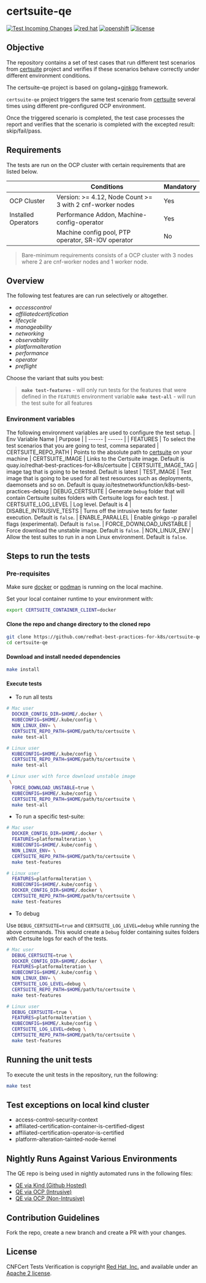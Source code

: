 <!-- markdownlint-disable line-length no-bare-urls -->
# certsuite-qe

[![Test Incoming Changes](https://github.com/redhat-best-practices-for-k8s/certsuite-qe/actions/workflows/pre-main.yml/badge.svg)](https://github.com/redhat-best-practices-for-k8s/certsuite-qe/actions/workflows/pre-main.yml)
[![red hat](https://img.shields.io/badge/red%20hat---?color=gray&logo=redhat&logoColor=red&style=flat)](https://www.redhat.com) [![openshift](https://img.shields.io/badge/openshift---?color=gray&logo=redhatopenshift&logoColor=red&style=flat)](https://www.redhat.com/en/technologies/cloud-computing/openshift)
[![license](https://img.shields.io/github/license/redhat-best-practices-for-k8s/certsuite-qe?color=blue&labelColor=gray&logo=apache&logoColor=lightgray&style=flat)](https://github.com/redhat-best-practices-for-k8s/certsuite-partner/blob/master/LICENSE)

## Objective

The repository contains a set of test cases that run different test scenarios from [certsuite](https://github.com/redhat-best-practices-for-k8s/certsuite) project and verifies if these scenarios behave correctly under different environment conditions.

The certsuite-qe project is based on golang+[ginkgo](https://onsi.github.io/ginkgo) framework.

`certsuite-qe` project triggers the same test scenario from
[certsuite](https://github.com/redhat-best-practices-for-k8s/certsuite)
several times using different pre-configured OCP environment.

Once the triggered scenario is completed, the test case processes the report and verifies that the scenario is completed with the excepted result: skip/fail/pass.

## Requirements

The tests are run on the OCP cluster with certain requirements that are listed below.

|  | Conditions | Mandatory |
| ------ | ------ | ------ |
| OCP Cluster | Version: >= 4.12, Node Count >= 3 with 2 cnf-worker nodes | Yes
| Installed Operators | Performance Addon, Machine-config-operator | Yes
|  | Machine config pool, PTP operator, SR-IOV operator| No

> Bare-minimum requirements consists of a OCP cluster with 3 nodes where 2 are cnf-worker nodes and 1 worker node.

## Overview

The following test features are can run selectively or altogether.

* *accesscontrol*
* *affiliatedcertification*
* *lifecycle*
* *manageability*
* *networking*
* *observability*
* *platformalteration*
* *performance*
* *operator*
* *preflight*

Choose the variant that suits you best:

> **`make test-features`** - will only run tests for the features that were defined in the `FEATURES` environment variable
> **`make test-all`** - will run the test suite for all features

### Environment variables

The following environment variables are used to configure the test setup.
| Env Variable Name | Purpose |
| ------ | ------ |
| FEATURES | To select the test scenarios that you are going to test, comma separated
| CERTSUITE_REPO_PATH | Points to the absolute path to  [certsuite](https://github.com/redhat-best-practices-for-k8s/certsuite) on your machine
| CERTSUITE_IMAGE | Links to the Certsuite image. Default is quay.io/redhat-best-practices-for-k8s/certsuite
| CERTSUITE_IMAGE_TAG | image tag that is going to be tested. Default is latest
| TEST_IMAGE | Test image that is going to be used for all test resources such as deployments, daemonsets and so on. Default is quay.io/testnetworkfunction/k8s-best-practices-debug
| DEBUG_CERTSUITE | Generate `Debug` folder that will contain Certsuite suites folders with Certsuite logs for each test.
| CERTSUITE_LOG_LEVEL | Log level. Default is 4
| DISABLE_INTRUSIVE_TESTS | Turns off the intrusive tests for faster execution. Default is `false`.
| ENABLE_PARALLEL | Enable ginkgo -p parallel flags (experimental). Default is `false`.
| FORCE_DOWNLOAD_UNSTABLE | Force download the unstable image. Default is `false`.
| NON_LINUX_ENV | Allow the test suites to run in a non Linux environment. Default is `false`.

## Steps to run the tests

### Pre-requisites

Make sure [docker](https://www.docker.com/) or [podman](https://podman.io/) is running on the local machine.

Set your local container runtime to your environment with:

```sh
export CERTSUITE_CONTAINER_CLIENT=docker
```

#### Clone the repo and change directory to the cloned repo

```sh
git clone https://github.com/redhat-best-practices-for-k8s/certsuite-qe.git
cd certsuite-qe
```

#### Download and install needed dependencies

```sh
make install
```

#### Execute tests

* To run all tests

```sh
# Mac user
  DOCKER_CONFIG_DIR=$HOME/.docker \
  KUBECONFIG=$HOME/.kube/config \
  NON_LINUX_ENV= \
  CERTSUITE_REPO_PATH=$HOME/path/to/certsuite \
  make test-all
```

```sh
# Linux user
  KUBECONFIG=$HOME/.kube/config \
  CERTSUITE_REPO_PATH=$HOME/path/to/certsuite \
  make test-all
```

```sh
# Linux user with force download unstable image
 \
  FORCE_DOWNLOAD_UNSTABLE=true \
  KUBECONFIG=$HOME/.kube/config \
  CERTSUITE_REPO_PATH=$HOME/path/to/certsuite \
  make test-all
```

* To run a specific test-suite:

```sh
# Mac user
  DOCKER_CONFIG_DIR=$HOME/.docker \
  FEATURES=platformalteration \
  KUBECONFIG=$HOME/.kube/config \
  NON_LINUX_ENV= \
  CERTSUITE_REPO_PATH=$HOME/path/to/certsuite \
  make test-features
```

```sh
# Linux user
  FEATURES=platformalteration \
  KUBECONFIG=$HOME/.kube/config \
  DOCKER_CONFIG_DIR=$HOME/.docker \
  CERTSUITE_REPO_PATH=$HOME/path/to/certsuite \
  make test-features
```

* To debug

Use `DEBUG_CERTSUITE=true` and `CERTSUITE_LOG_LEVEL=debug` while running the above commands.
This would create a `Debug` folder containing suites folders with Certsuite logs for each of the tests.

```sh
# Mac user
  DEBUG_CERTSUITE=true \
  DOCKER_CONFIG_DIR=$HOME/.docker \
  FEATURES=platformalteration \
  KUBECONFIG=$HOME/.kube/config \
  NON_LINUX_ENV= \
  CERTSUITE_LOG_LEVEL=debug \
  CERTSUITE_REPO_PATH=$HOME/path/to/certsuite \
  make test-features
```

```sh
# Linux user
  DEBUG_CERTSUITE=true \
  FEATURES=platformalteration \
  KUBECONFIG=$HOME/.kube/config \
  CERTSUITE_LOG_LEVEL=debug \
  CERTSUITE_REPO_PATH=$HOME/path/to/certsuite \
  make test-features
```

## Running the unit tests

To execute the unit tests in the repository, run the following:

```sh
make test
```

## Test exceptions on local kind cluster

* access-control-security-context
* affiliated-certification-container-is-certified-digest
* affiliated-certification-operator-is-certified
* platform-alteration-tainted-node-kernel

## Nightly Runs Against Various Environments

The QE repo is being used in nightly automated runs in the following files:

* [QE via Kind (Github Hosted)](https://github.com/redhat-best-practices-for-k8s/certsuite/blob/main/.github/workflows/qe-hosted.yml)
* [QE via OCP (Intrusive)](https://github.com/redhat-best-practices-for-k8s/certsuite/blob/main/.github/workflows/qe-ocp-intrusive.yaml)
* [QE via OCP (Non-Intrusive)](https://github.com/redhat-best-practices-for-k8s/certsuite/blob/main/.github/workflows/qe-ocp.yaml)

## Contribution Guidelines

Fork the repo, create a new branch and create a PR with your changes.

## License

CNFCert Tests Verification is copyright [Red Hat, Inc.](https://www.redhat.com) and available
under an
[Apache 2 license](https://github.com/redhat-best-practices-for-k8s/certsuite-qe/blob/main/LICENSE).
